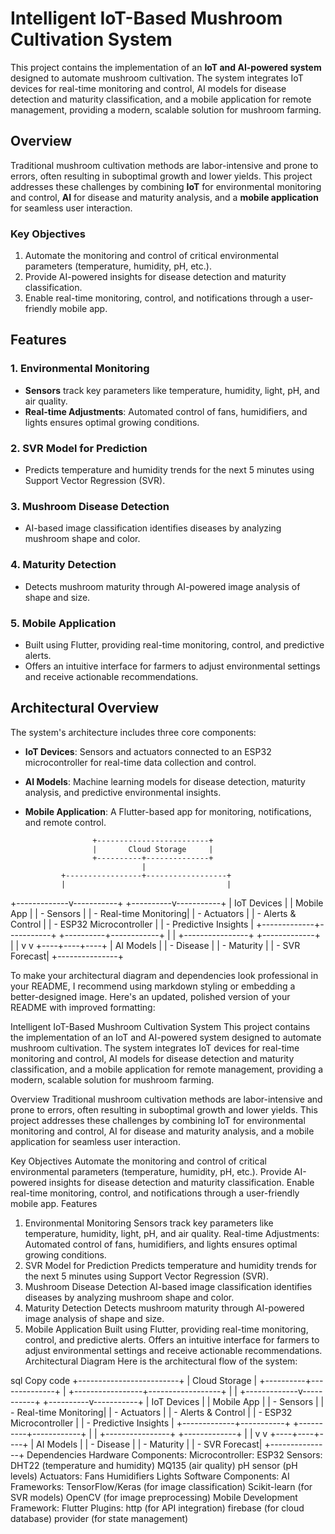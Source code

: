 # Intelligent IoT-Based Mushroom Cultivation System

This project contains the implementation of an **IoT and AI-powered system** designed to automate mushroom cultivation. The system integrates IoT devices for real-time monitoring and control, AI models for disease detection and maturity classification, and a mobile application for remote management, providing a modern, scalable solution for mushroom farming.

## Overview

Traditional mushroom cultivation methods are labor-intensive and prone to errors, often resulting in suboptimal growth and lower yields. This project addresses these challenges by combining **IoT** for environmental monitoring and control, **AI** for disease and maturity analysis, and a **mobile application** for seamless user interaction.

### Key Objectives
1. Automate the monitoring and control of critical environmental parameters (temperature, humidity, pH, etc.).
2. Provide AI-powered insights for disease detection and maturity classification.
3. Enable real-time monitoring, control, and notifications through a user-friendly mobile app.

## Features

### 1. Environmental Monitoring
- **Sensors** track key parameters like temperature, humidity, light, pH, and air quality.
- **Real-time Adjustments**: Automated control of fans, humidifiers, and lights ensures optimal growing conditions.

### 2. SVR Model for Prediction
- Predicts temperature and humidity trends for the next 5 minutes using Support Vector Regression (SVR).

### 3. Mushroom Disease Detection
- AI-based image classification identifies diseases by analyzing mushroom shape and color.

### 4. Maturity Detection
- Detects mushroom maturity through AI-powered image analysis of shape and size.

### 5. Mobile Application
- Built using Flutter, providing real-time monitoring, control, and predictive alerts.
- Offers an intuitive interface for farmers to adjust environmental settings and receive actionable recommendations.

## Architectural Overview

The system's architecture includes three core components:
- **IoT Devices**: Sensors and actuators connected to an ESP32 microcontroller for real-time data collection and control.
- **AI Models**: Machine learning models for disease detection, maturity analysis, and predictive environmental insights.
- **Mobile Application**: A Flutter-based app for monitoring, notifications, and remote control.

                     +-------------------------+
                     |       Cloud Storage     |
                     +----------+--------------+
                                |
              +-----------------+------------------+
              |                                    |
+-------------v-----------+            +----------v-----------+
|       IoT Devices       |            |       Mobile App      |
| - Sensors               |            | - Real-time Monitoring|
| - Actuators             |            | - Alerts & Control    |
| - ESP32 Microcontroller |            | - Predictive Insights |
+-------------+-----------+            +----------+------------+
              |                                    |
              +----------------+    +-------------+
                               |    |
                               v    v
                          +----+----+----+
                          |   AI Models   |
                          | - Disease     |
                          | - Maturity    |
                          | - SVR Forecast|
                          +---------------+


To make your architectural diagram and dependencies look professional in your README, I recommend using markdown styling or embedding a better-designed image. Here's an updated, polished version of your README with improved formatting:

Intelligent IoT-Based Mushroom Cultivation System
This project contains the implementation of an IoT and AI-powered system designed to automate mushroom cultivation. The system integrates IoT devices for real-time monitoring and control, AI models for disease detection and maturity classification, and a mobile application for remote management, providing a modern, scalable solution for mushroom farming.

Overview
Traditional mushroom cultivation methods are labor-intensive and prone to errors, often resulting in suboptimal growth and lower yields. This project addresses these challenges by combining IoT for environmental monitoring and control, AI for disease and maturity analysis, and a mobile application for seamless user interaction.

Key Objectives
Automate the monitoring and control of critical environmental parameters (temperature, humidity, pH, etc.).
Provide AI-powered insights for disease detection and maturity classification.
Enable real-time monitoring, control, and notifications through a user-friendly mobile app.
Features
1. Environmental Monitoring
Sensors track key parameters like temperature, humidity, light, pH, and air quality.
Real-time Adjustments: Automated control of fans, humidifiers, and lights ensures optimal growing conditions.
2. SVR Model for Prediction
Predicts temperature and humidity trends for the next 5 minutes using Support Vector Regression (SVR).
3. Mushroom Disease Detection
AI-based image classification identifies diseases by analyzing mushroom shape and color.
4. Maturity Detection
Detects mushroom maturity through AI-powered image analysis of shape and size.
5. Mobile Application
Built using Flutter, providing real-time monitoring, control, and predictive alerts.
Offers an intuitive interface for farmers to adjust environmental settings and receive actionable recommendations.
Architectural Diagram
Here is the architectural flow of the system:

sql
Copy code
                     +-------------------------+
                     |       Cloud Storage     |
                     +----------+--------------+
                                |
              +-----------------+------------------+
              |                                    |
+-------------v-----------+            +----------v-----------+
|       IoT Devices       |            |       Mobile App      |
| - Sensors               |            | - Real-time Monitoring|
| - Actuators             |            | - Alerts & Control    |
| - ESP32 Microcontroller |            | - Predictive Insights |
+-------------+-----------+            +----------+------------+
              |                                    |
              +----------------+    +-------------+
                               |    |
                               v    v
                          +----+----+----+
                          |   AI Models   |
                          | - Disease     |
                          | - Maturity    |
                          | - SVR Forecast|
                          +---------------+
Dependencies
Hardware Components:
Microcontroller: ESP32
Sensors:
DHT22 (temperature and humidity)
MQ135 (air quality)
pH sensor (pH levels)
Actuators:
Fans
Humidifiers
Lights
Software Components:
AI Frameworks:
TensorFlow/Keras (for image classification)
Scikit-learn (for SVR models)
OpenCV (for image preprocessing)
Mobile Development Framework:
Flutter
Plugins:
http (for API integration)
firebase (for cloud database)
provider (for state management)
